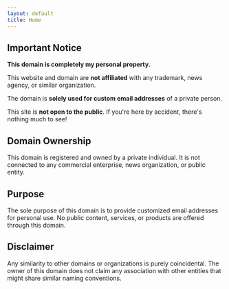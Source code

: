 ```yaml
---
layout: default
title: Home
---
```


## Important Notice

**This domain is completely my personal property.**

This website and domain are **not affiliated** with any trademark, news agency, or similar organization.

The domain is **solely used for custom email addresses** of a private person.

This site is **not open to the public**. If you're here by accident, there's nothing much to see!

## Domain Ownership

This domain is registered and owned by a private individual. It is not connected to any commercial enterprise, news organization, or public entity.

## Purpose

The sole purpose of this domain is to provide customized email addresses for personal use. No public content, services, or products are offered through this domain.

## Disclaimer

Any similarity to other domains or organizations is purely coincidental. The owner of this domain does not claim any association with other entities that might share similar naming conventions.
